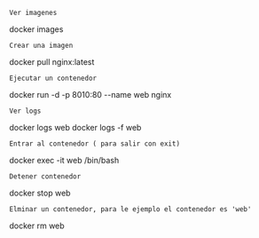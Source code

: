 
```
Ver imagenes
```
docker images
```
Crear una imagen
```
docker pull nginx:latest

```
Ejecutar un contenedor
```
docker run -d -p 8010:80 --name web  nginx
```
Ver logs
```
docker logs web
docker logs -f web
```
Entrar al contenedor ( para salir con exit)
```
docker exec -it web /bin/bash
```
Detener contenedor
```
docker stop web
```
Elminar un contenedor, para le ejemplo el contenedor es 'web'
```
docker rm web
